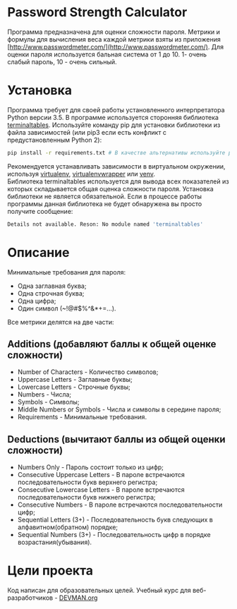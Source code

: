 # Password Strength Calculator

Программа предназначена для оценки сложности пароля. Метрики и формулы для вычисления веса каждой метрики взяты из приложения [http://www.passwordmeter.com/](http://www.passwordmeter.com/). Для оценки пароля используется бальная система от 1 до 10. 1- очень слабый пароль, 10 - очень сильный.

# Установка

Программа требует для своей работы установленного интерпретатора Python версии 3.5.
В программе используется сторонняя библиотека [terminaltables](https://pypi.python.org/pypi/terminaltables).
Используйте команду pip для установки  библиотеки из файла зависимостей (или pip3 если есть конфликт с предустановленным Python 2):
```bash
pip install -r requirements.txt # В качестве альтернативы используйте pip3
```
Рекомендуется устанавливать зависимости в виртуальном окружении, используя [virtualenv](https://github.com/pypa/virtualenv), [virtualenvwrapper](https://pypi.python.org/pypi/virtualenvwrapper) или [venv](https://docs.python.org/3/library/venv.html).  
Библиотека terminaltables используется для  вывода всех показателей из которых складывается общая оценка сложности пароля.  Установка библиотеки не является обязательной. Если в процессе работы программы данная библиотека не будет обнаружена вы просто получите сообщение:
```bash
Details not available. Reson: No module named 'terminaltables'
```

# Описание

Минимальные требования для пароля:
 - Одна заглавная буква;
 - Одна строчная буква;
 - Одна цифра;
 - Один символ (~!@#$%^&*+=...).

Все метрики делятся на две части:

## Additions (добавляют баллы к общей оценке сложности)
- Number of Characters - Количество символов; 
- Uppercase Letters - Заглавные буквы;
- Lowercase Letters - Строчные буквы;
- Numbers - Числа;
- Symbols - Символы;
- Middle Numbers or Symbols - Числа и символы в середине пароля;
- Requirements - Минимальные требования.

## Deductions (вычитают баллы из общей оценки сложности)
- Numbers Only - Пароль состоит только из цифр;
- Consecutive Uppercase Letters  - В пароле встречаются последовательности букв верхнего регистра;
- Consecutive Lowercase Letters - В пароле встречаются последовательности букв нижнего регистра;
- Consecutive Numbers - В пароле встречаются последовательности цифр;
- Sequential Letters (3+) - Последовательность букв следующих в алфавитном(обратном) порядке;
- Sequential Numbers (3+) - Последовательность цифр в порядке возрастания(убывания).

# Цели проекта

Код написан для образовательных целей. Учебный курс для веб-разработчиков - [DEVMAN.org](https://devman.org)
